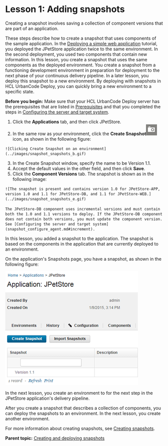 # Lesson 1: Adding snapshots

Creating a snapshot involves saving a collection of component versions that are part of an application.

These steps describe how to create a snapshot that uses components of the sample application. In the [Deploying a simple web application](webapp_abstract.md) tutorial, you deployed the JPetStore application twice to the same environment. In the second deployment, you used two components that contain new information. In this lesson, you create a snapshot that uses the same components as the deployed environment. You create a snapshot from a functioning development environment in preparation for deployment to the next phase of your continuous delivery pipeline. In a later lesson, you deploy this snapshot to a new environment. By deploying with snapshots in HCL UrbanCode Deploy, you can quickly bring a new environment to a specific state.

**Before you begin:** Make sure that your HCL UrbanCode Deploy server has the prerequisites that are listed in [Prerequisites](snapshot_intro.md#prereqs) and that you completed the steps in [Configuring the server and target system](snapshot_configure_agent.md).

1.   Click the **Applications** tab, and then click JPetStore. 
2.   In the same row as your environment, click the **Create Snapshot**![](../images/snapshot_snapshots_a.gif) icon, as shown in the following figure: 

    ![Clicking Create Snapshot on an environment](../images/snapshot_snapshots_b.gif)

3.   In the Create Snapshot window, specify the name to be Version 1.1.
4.   Accept the default values in the other field, and then click **Save**. 
5.   Click the **Component Versions** tab. The snapshot is shown as in the following image:

    ![The snapshot is present and contains version 1.0 for JPetStore-APP, version 1.0 and 1.1 for JPetStore-DB, and 1.1 for JPetStore-WEB.](../images/snapshot_snapshots_e.gif)

    The JPetStore-DB component uses incremental versions and must contain both the 1.0 and 1.1 versions to deploy. If the JPetStore-DB component does not contain both versions, you must update the component version. See [Configuring the server and target system](snapshot_configure_agent.md#increment).


In this lesson, you added a snapshot to the application. The snapshot is based on the components in the application that are currently deployed to an environment.

On the application's Snapshots page, you have a snapshot, as shown in the following figure:

![The snapshot on the Snapshots tab](../images/snapshot_snapshots_d.gif)

In the next lesson, you create an environment to for the next step in the JPetStore application's delivery pipeline.

After you create a snapshot that describes a collection of components, you can deploy the snapshots to an environment. In the next lesson, you create another environment.

For more information about creating snapshots, see [Creating snapshots](../../com.ibm.udeploy.doc/topics/app_snapshot_create.md).

**Parent topic:** [Creating and deploying snapshots](../../com.ibm.udeploy.tutorial.doc/topics/snapshot_abstract.md)

